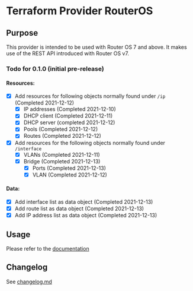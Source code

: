 # Terraform Provider RouterOS

## Purpose

This provider is intended to be used with Router OS 7 and above. It makes use of the REST API introduced with Router OS v7.

### Todo for 0.1.0 (initial pre-release)

#### Resources:
- [x] Add resources for following objects normally found under `/ip` (Completed 2021-12-12)
    - [x] IP addresses (Completed 2021-12-10)
    - [x] DHCP client (Completed 2021-12-11)
    - [x] DHCP server (completed 2021-12-12)
    - [x] Pools (Completed 2021-12-12)
    - [x] Routes (Completed 2021-12-12)
- [x] Add resources for the following objects normally found under `/interface`
    - [x] VLANs (Completed 2021-12-11)
    - [x] Bridge (Completed 2021-12-13)
        - [x] Ports (Completed 2021-12-13)
        - [x] VLAN (Completed 2021-12-12)

#### Data:
- [x] Add interface list as data object (Completed 2021-12-13)
- [x] Add route list as data object (Completed 2021-12-13)
- [x] Add IP address list as data object (Completed 2021-12-13)

## Usage

Please refer to the [documentation](docs/)

## Changelog

See [changelog.md](changelog.md)